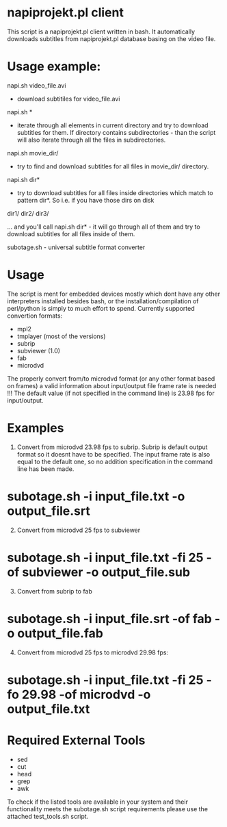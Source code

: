 napiprojekt.pl client
=====================

This script is a napiprojekt.pl client written in bash. It automatically downloads subtitles from napiprojekt.pl database basing on the video file.

Usage example:
==============

napi.sh video_file.avi
- download subtitiles for video_file.avi

napi.sh *
- iterate through all elements in current directory and try to download subtitles for them. If directory contains subdirectories - than the script will also iterate through all the files in subdirectories.

napi.sh movie_dir/
- try to find and download subtitles for all files in movie_dir/ directory.

napi.sh dir*
- try to download subtitles for all files inside directories which match to pattern dir*. So i.e. if you have those dirs on disk

dir1/
dir2/
dir3/

... and you'll call napi.sh dir* - it will go through all of them and try to download subtitles for all files inside of them.


subotage.sh - universal subtitle format converter

Usage
=====

The script is ment for embedded devices mostly which dont have any other interpreters installed besides bash, or the installation/compilation of perl/python is simply to much effort to spend. Currently supported convertion formats:

- mpl2
- tmplayer (most of the versions)
- subrip
- subviewer (1.0)
- fab
- microdvd

The properly convert from/to microdvd format (or any other format based on frames) a valid information about input/output file frame rate is needed !!! The default value (if not specified in the command line) is 23.98 fps for input/output.

Examples
========

1. Convert from microdvd 23.98 fps to subrip. Subrip is default output format so it doesnt have to be specified. The input frame rate is also equal to the default one, so no addition specification in the command line has been made.

# subotage.sh -i input_file.txt -o output_file.srt

2. Convert from microdvd 25 fps to subviewer

# subotage.sh -i input_file.txt -fi 25 -of subviewer -o output_file.sub

3. Convert from subrip to fab

# subotage.sh -i input_file.srt -of fab -o output_file.fab

4. Convert from microdvd 25 fps to microdvd 29.98 fps:

# subotage.sh -i input_file.txt -fi 25 -fo 29.98 -of microdvd -o output_file.txt

Required External Tools
=======================

- sed
- cut
- head
- grep
- awk

To check if the listed tools are available in your system and their functionality meets the subotage.sh script requirements please use the attached test_tools.sh script.
